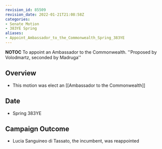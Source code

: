 ```yaml
---
revision_id: 85509
revision_date: 2022-01-21T21:08:58Z
categories:
- Senate Motion
- 383YE Spring
aliases:
- Appoint_Ambassador_to_the_Commonwealth_Spring_383YE
---
```



__NOTOC__
 To appoint an Ambassador to the Commonwealth.
''Proposed by Volodmartz, seconded by Madruga''

## Overview
* This motion was elect an [[Ambassador to the Commonwealth]]

## Date
* Spring 383YE

## Campaign Outcome
* Lucia Sanguineo di Tassato, the incumbent, was reappointed